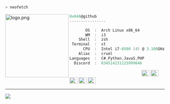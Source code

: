 ```zsh
> neofetch
```

<img align="left" src="https://cdn.discordapp.com/attachments/834673124510662676/899360625975771146/imgbin-arch-linux-logo-olinuxino-linux-j4mNehzgRSs0PAfB8Ck8f6PK1.jpg" alt="logo.png" width="200" /> 

```csharp
0x846@github
----------------

       OS  :  Arch Linux x86_64
       WM  :  i3
    Shell  :  zsh
 Terminal  :  st
      CPU  :  Intel i7-6500 (4) @ 3.100GHz
    Alias  :  cruel
Languages  :  C#,Python,JavaS,PHP
  Discord  :  834514231125999646
```

<p align="left">
  &nbsp; &nbsp; &nbsp; &nbsp; &nbsp;&nbsp; &nbsp; &nbsp; &nbsp; &nbsp;&nbsp; &nbsp; &nbsp; &nbsp; &nbsp; &nbsp; &nbsp; &nbsp; &nbsp; &nbsp; &nbsp;&nbsp; &nbsp; &nbsp; &nbsp; &nbsp;&nbsp; &nbsp; &nbsp; &nbsp; &nbsp;
  <img alt="#474342" src="https://via.placeholder.com/15/ADBAC7/000000?text=+" width="25" height="20" />
  <img alt="#fbedf6" src="https://via.placeholder.com/15/6CB6FF/000000?text=+" width="25" height="20" />
  <img alt="#c9594d" src="https://via.placeholder.com/15/F47067/000000?text=+" width="25" height="20" />
  <img alt="#f8b9b2" src="https://via.placeholder.com/15/DCBDFB/000000?text=+" width="25" height="20" />
  <img alt="#f8b9b2" src="https://via.placeholder.com/15/57ab5a/000000?text=+" width="25" height="20" />
</p>

---

![](https://komarev.com/ghpvc/?username=ecriminal&style=flat-square)
